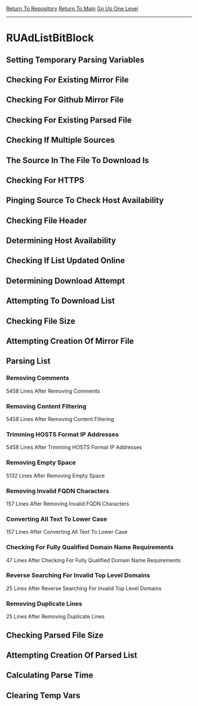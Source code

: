 [Return To Repository](https://github.com/deathbybandaid/piholeparser/)
[Return To Main](https://github.com/deathbybandaid/piholeparser/blob/master/RecentRunLogs/Mainlog.md)
[Go Up One Level](https://github.com/deathbybandaid/piholeparser/blob/master/RecentRunLogs/TopLevelScripts/30-Processing-Blacklists.md)
____________________________________
# RUAdListBitBlock
## Setting Temporary Parsing Variables
## Checking For Existing Mirror File
## Checking For Github Mirror File
## Checking For Existing Parsed File
## Checking If Multiple Sources
## The Source In The File To Download Is
## Checking For HTTPS
## Pinging Source To Check Host Availability
## Checking File Header
## Determining Host Availability
## Checking If List Updated Online
## Determining Download Attempt
## Attempting To Download List
## Checking File Size
## Attempting Creation Of Mirror File
## Parsing List
### Removing Comments
5458 Lines After Removing Comments
### Removing Content Filtering
5458 Lines After Removing Content Filtering
### Trimming HOSTS Format IP Addresses
5458 Lines After Trimming HOSTS Format IP Addresses
### Removing Empty Space
5132 Lines After Removing Empty Space
### Removing Invalid FQDN Characters
157 Lines After Removing Invalid FQDN Characters
### Converting All Text To Lower Case
157 Lines After Converting All Text To Lower Case
### Checking For Fully Qualified Domain Name Requirements
47 Lines After Checking For Fully Qualified Domain Name Requirements
### Reverse Searching For Invalid Top Level Domains
25 Lines After Reverse Searching For Invalid Top Level Domains
### Removing Duplicate Lines
25 Lines After Removing Duplicate Lines
## Checking Parsed File Size
## Attempting Creation Of Parsed List
## Calculating Parse Time
## Clearing Temp Vars
